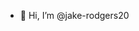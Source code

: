 - 👋 Hi, I’m @jake-rodgers20
<!---
- 👀 I’m interested in Physics and all things science. I am a nerd at heart, but love playing and watcing almost any sport that involves a ball. 
Music is another love of mine, and it was hard to not continue in college!
- 🌱 I’m currently studying a Bachelors in Physics at Michigan State University, and have taken up an 
interest in coding and data science due to one of my required classes. Python is the first language I've been exposed to, but I plan to continue to learn new
languages and tools in the future. 



jake-rodgers20/jake-rodgers20 is a ✨ special ✨ repository because its `README.md` (this file) appears on your GitHub profile.
You can click the Preview link to take a look at your changes.
- 💞️ I’m looking to collaborate on ...
- 📫 How to reach me:
--->
